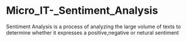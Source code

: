 # Micro_IT-_Sentiment_Analysis
Sentiment Analysis is a process of analyzing the large volume of texts to determine whether it expresses a positive,negative or netural sentiment

